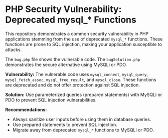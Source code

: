 # PHP Security Vulnerability: Deprecated mysql_* Functions

This repository demonstrates a common security vulnerability in PHP applications stemming from the use of deprecated `mysql_*` functions.  These functions are prone to SQL injection, making your application susceptible to attacks.

The `bug.php` file shows the vulnerable code.  The `bugSolution.php` demonstrates the secure alternative using MySQLi or PDO.

**Vulnerability:** The vulnerable code uses `mysql_connect`, `mysql_query`, `mysql_fetch_assoc`, `mysql_free_result`, and `mysql_close`.  These functions are deprecated and do not offer protection against SQL injection.

**Solution:** Use parameterized queries (prepared statements) with MySQLi or PDO to prevent SQL injection vulnerabilities.

**Recommendations:**
* Always sanitize user inputs before using them in database queries.
* Use prepared statements to prevent SQL injection.
* Migrate away from deprecated `mysql_*` functions to MySQLi or PDO.